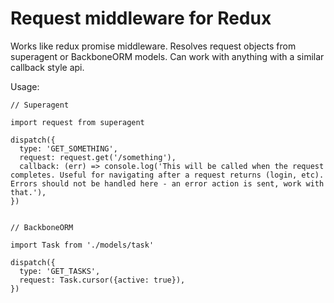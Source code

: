 # Request middleware for Redux

Works like redux promise middleware. Resolves request objects from superagent or BackboneORM models. Can work with anything with a similar callback style api.

Usage:

    // Superagent

    import request from superagent

    dispatch({
      type: 'GET_SOMETHING',
      request: request.get('/something'),
      callback: (err) => console.log('This will be called when the request completes. Useful for navigating after a request returns (login, etc). Errors should not be handled here - an error action is sent, work with that.'),
    })


    // BackboneORM

    import Task from './models/task'

    dispatch({
      type: 'GET_TASKS',
      request: Task.cursor({active: true}),
    })
